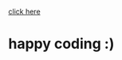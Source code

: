 <a href = "https://practice.geeksforgeeks.org/problems/frequency-of-array-elements/0/?company[]=Zoho&difficulty[]=0&page=1&query=company[]Zohodifficulty[]0page1" > click here </a>
<h1> happy coding :)</h1>
